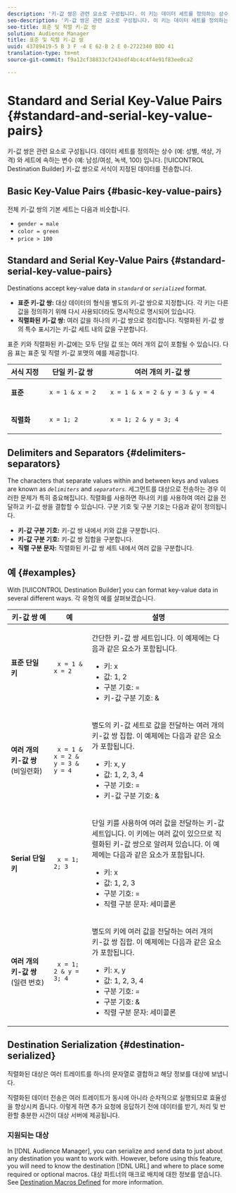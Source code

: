 ```yaml
---
description: '키-값 쌍은 관련 요소로 구성됩니다. 이 키는 데이터 세트를 정의하는 상수 (예: 성별, 색상, 가격) 와 세트에 속하는 변수 (예: 남성/여성, 녹색, 100) 로 구성됩니다. 대상 빌더는 키-값 쌍으로 형식이 지정된 데이터를 전송합니다.'
seo-description: '키-값 쌍은 관련 요소로 구성됩니다. 이 키는 데이터 세트를 정의하는 상수 (예: 성별, 색상, 가격) 와 세트에 속하는 변수 (예: 남성/여성, 녹색, 100) 로 구성됩니다. 대상 빌더는 키-값 쌍으로 형식이 지정된 데이터를 전송합니다.'
seo-title: 표준 및 직렬 키-값 쌍
solution: Audience Manager
title: 표준 및 직렬 키-값 쌍
uuid: 43789419-5 B 3 F -4 E 62-B 2 E 0-2722340 BDD 41
translation-type: tm+mt
source-git-commit: f9a12cf38833cf243edf4bc4c4f4e91f83ee0ca2

---
```



# Standard and Serial Key-Value Pairs {#standard-and-serial-key-value-pairs}

키-값 쌍은 관련 요소로 구성됩니다. 데이터 세트를 정의하는 상수 (예: 성별, 색상, 가격) 와 세트에 속하는 변수 (예: 남성/여성, 녹색, 100) 입니다. [!UICONTROL Destination Builder] 키-값 쌍으로 서식이 지정된 데이터를 전송합니다.

## Basic Key-Value Pairs {#basic-key-value-pairs}

전체 키-값 쌍의 기본 세트는 다음과 비슷합니다.

* `gender = male`
* `color = green`
* `price > 100`

## Standard and Serial Key-Value Pairs {#standard-serial-key-value-pairs}

Destinations accept key-value data in *`standard`* or *`serialized`* format.

* **표준 키-값 쌍:** 대상 데이터의 형식을 별도의 키-값 쌍으로 지정합니다. 각 키는 다른 값을 정의하기 위해 다시 사용되더라도 명시적으로 명시되어 있습니다.
* **직렬화된 키-값 쌍:** 여러 값을 하나의 키-값 쌍으로 정리합니다. 직렬화된 키-값 쌍의 특수 표시기는 키-값 세트 내의 값을 구분합니다.

표준 키와 직렬화된 키-값에는 모두 단일 값 또는 여러 개의 값이 포함될 수 있습니다. 다음 표는 표준 및 직렬 키-값 포맷의 예를 제공합니다.

<table id="table_7895B1E800934117A19A96380F0CF91B"> 
 <thead> 
  <tr> 
   <th colname="col1" class="entry"> 서식 지정 </th>
   <th colname="col2" class="entry"> 단일 키-값 쌍 </th>
   <th colname="col3" class="entry"> 여러 개의 키-값 쌍 </th>
  </tr>
 </thead>
 <tbody> 
  <tr> 
   <td colname="col1"> <p> <b>표준</b> </p> </td>
   <td colname="col2"> <p> <code> x = 1 &amp; x = 2 </code> </p> </td>
   <td colname="col3"> <p> <code> x = 1 &amp; x = 2 &amp; y = 3 &amp; y = 4 </code> </p> </td>
  </tr>
  <tr> 
   <td colname="col1"> <p> <b>직렬화</b> </p> </td> 
   <td colname="col2"> <p> <code> x = 1; 2 </code> </p> </td> 
   <td colname="col3"> <p> <code> x = 1; 2 &amp; y = 3; 4 </code> </p> </td>
  </tr>
 </tbody>
</table>

## Delimiters and Separators {#delimiters-separators}

The characters that separate values within and between keys and values are known as *`delimiters`* and *`separators`*. 세그먼트를 대상으로 전송하는 경우 이러한 문제가 특히 중요해집니다. 직렬화를 사용하면 하나의 키를 사용하여 여러 값을 전달하고 키-값 쌍을 결합할 수 있습니다. 구분 기호 및 구분 기호는 다음과 같이 정의됩니다.

* **키-값 구분 기호:** 키-값 쌍 내에서 키와 값을 구분합니다.
* **키-값 구분 기호:** 키-값 쌍 집합을 구분합니다.
* **직렬 구분 문자:** 직렬화된 키-값 쌍 세트 내에서 여러 값을 구분합니다.

## 예 {#examples}

With [!UICONTROL Destination Builder] you can format key-value data in several different ways. 각 유형의 예를 살펴보겠습니다.

<table id="table_C2FBDC887C8C4CC88B1B2A7CF8E2795F"> 
 <thead> 
  <tr> 
   <th colname="col1" class="entry"> 키-값 쌍 예 </th> 
   <th colname="col2" class="entry"> 예 </th> 
   <th colname="col3" class="entry"> 설명 </th> 
  </tr> 
 </thead>
 <tbody> 
  <tr> 
   <td colname="col1"> <p> <b>표준 단일 키</b> </p> </td> 
   <td colname="col2"> <p> <code> x = 1 &amp; x = 2 </code> </p> </td> 
   <td colname="col3"> <p>간단한 키-값 쌍 세트입니다. 이 예제에는 다음과 같은 요소가 포함됩니다. </p> 
    <ul id="ul_28C0CB005B264373926CA5D7418EE845"> 
     <li id="li_B6D300DBA9064F0BA743BA9B04339511">키: x </li> 
     <li id="li_9A1C98D5C9124FF1B4F032668576C03A">값: 1, 2 </li> 
     <li id="li_1D2828328E554176846C94F6140C0CBF">구분 기호: = </li> 
     <li id="li_0C6A70A0D9534611ACC98A0FD3693587">키-값 구분 기호: &amp; </li> 
    </ul> </td> 
  </tr> 
  <tr> 
   <td colname="col1"> <p> <b>여러 개의 키-값 쌍</b> (비일련화) </p> </td> 
   <td colname="col2"> <p> <code> x = 1 &amp; x = 2 &amp; y = 3 &amp; y = 4 </code> </p> </td> 
   <td colname="col3"> <p>별도의 키-값 세트로 값을 전달하는 여러 개의 키-값 쌍 집합. 이 예제에는 다음과 같은 요소가 포함됩니다. </p> 
    <ul id="ul_7FB22A43B435463D9F209067FF2C3619"> 
     <li id="li_7487657F6C2F48F5A4C4C9F9E8FB3B4B">키: x, y </li> 
     <li id="li_B828CF81DAB8443FBB2EDF6538A63B3C">값: 1, 2, 3, 4 </li> 
     <li id="li_EA4C95F6C93D435EB79237E38CE6F011">구분 기호: = </li> 
     <li id="li_45984AE2B581498299054BA5276D461D">키-값 구분 기호: &amp; </li> 
    </ul> </td> 
  </tr> 
  <tr> 
   <td colname="col1"> <p> <b>Serial 단일 키</b> </p> </td> 
   <td colname="col2"> <p> <code> x = 1; 2; 3 </code> </p> </td> 
   <td colname="col3"> <p>단일 키를 사용하여 여러 값을 전달하는 키-값 세트입니다. 이 키에는 여러 값이 있으므로 직렬화된 키-값 쌍으로 알려져 있습니다. 이 예제에는 다음과 같은 요소가 포함됩니다. </p> 
    <ul id="ul_69C4C662B9BD4F77BB940D921B316CCF"> 
     <li id="li_718BEC527E69417C9F88D3DBD3357A28">키: x </li> 
     <li id="li_659DCBBFB4024AC2B9C4E74D2A86648D">값: 1, 2, 3 </li> 
     <li id="li_9A890233C6F84085A7BD5EA4D044E3CC">구분 기호: = </li> 
     <li id="li_AFC0426EA6044F8BAFD915FCB3808FBA">직렬 구분 문자: 세미콜론 </li> 
    </ul> </td> 
  </tr> 
  <tr> 
   <td colname="col1"> <p> <b>여러 개의 키-값 쌍</b> (일련 번호) </p> </td> 
   <td colname="col2"> <p> <code> x = 1; 2 &amp; y = 3; 4 </code> </p> </td> 
   <td colname="col3"> <p>별도의 키에 여러 값을 전달하는 여러 개의 키-값 쌍 집합. 이 예제에는 다음과 같은 요소가 포함됩니다. </p> 
    <ul id="ul_CB50133B2E944818B9F2A0586EF69774"> 
     <li id="li_FD3D7ECC2BF046E99B1ED0B73EFE341F">키: x, y </li> 
     <li id="li_2BADC98C4CE74BBBBA1DC446D24615AC">값: 1, 2, 3, 4 </li> 
     <li id="li_4125435175AD4A43A44B980B28F32364">구분 기호: = </li> 
     <li id="li_48CFC279B2514F4FB2935B05FC7F287A">구분 기호: &amp; </li> 
     <li id="li_576C731F2FAF47FD92F55345CD6D36A0">직렬 구분 문자: 세미콜론 </li> 
    </ul> </td> 
  </tr> 
 </tbody> 
</table>

## Destination Serialization {#destination-serialized}

직렬화된 대상은 여러 트레이트를 하나의 문자열로 결합하고 해당 정보를 대상에 보냅니다.

<!-- c_dest_serialized.xml -->

직렬화된 데이터 전송은 여러 트레이트가 동시에 아니라 순차적으로 실행되므로 효율성을 향상시켜 줍니다. 이렇게 하면 추가 요청에 응답하기 전에 데이터를 받기, 처리 및 반환할 충분한 시간이 대상 서버에 제공됩니다.

### 지원되는 대상

In [!DNL Audience Manager], you can serialize and send data to just about any destination you want to work with. However, before using this feature, you will need to know the destination [!DNL URL] and where to place some required or optional macros. 대상 파트너의 매크로 배치에 대한 정보를 얻습니다. See [Destination Macros Defined](../../features/destinations/destination-macros.md#destination-macros-defined) for more information.